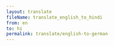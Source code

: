 ```yaml
--- 
layout: translate 
fileName: translate_english_to_hindi 
from: en
to: hi 
permalink: translate/english-to-german
---
```

